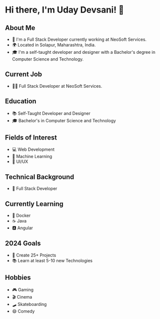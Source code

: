 # Hi there, I'm Uday Devsani! 👋

## About Me
- 🔭 I'm a Full Stack Developer currently working at NeoSoft Services.
- 🌍 Located in Solapur, Maharashtra, India.
- 🎓 I'm a self-taught developer and designer with a Bachelor's degree in Computer Science and Technology.

## Current Job
- 👨‍💻 Full Stack Developer at NeoSoft Services.

## Education
- 📚 Self-Taught Developer and Designer
- 🎓 Bachelor's in Computer Science and Technology

## Fields of Interest
- 💻 Web Development
- 🤖 Machine Learning
- 🎨 UI/UX

## Technical Background
- 🚀 Full Stack Developer

## Currently Learning
- 🐳 Docker
- ☕ Java
- 🅰️ Angular

## 2024 Goals
- 🚀 Create 25+ Projects
- 📚 Learn at least 5-10 new Technologies

## Hobbies
- 🎮 Gaming
- 🎬 Cinema
- 🛹 Skateboarding
- 😄 Comedy
